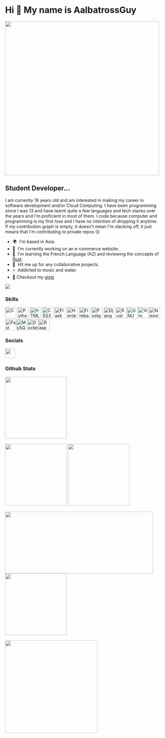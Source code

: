 Hi 👋 My name is AalbatrossGuy
==============================
<img src="https://user-images.githubusercontent.com/74038190/225813708-98b745f2-7d22-48cf-9150-083f1b00d6c9.gif" width="500">
<h2>Student Developer...</h2>

I am currently 18 years old and am interested in making my career in software development and/or Cloud Computing. I have been programming since I was 13 and have learnt quite a few languages and tech stacks over the years and I'm proficient in most of them. I code because computer and programming is my first love and I have no intention of dropping it anytime. If my contribution graph is empty, it doesn't mean I'm slacking off, it just means that I'm contributing to private repos 😌

* 🌍  I'm based in Asia.
* 🚀  I'm currently working on an e-commerce website.
* 🧠  I'm learning the French Language (A2) and reviewing the concepts of [Rust](https://github.com/AalbatrossGuy/CodeData/tree/master/Rust).
* 🤝  Hit me up for any collaborative projects.
* ⚡  Addicted to music and water.
* 📝  Checkout my [gists](https://gist.github.com/AalbatrossGuy)

<a href="https://www.github.com/AalbatrossGuy" target="_blank" rel="noreferrer"><img
src="https://img.shields.io/github/followers/AalbatrossGuy?logo=github&style=for-the-badge&color=6366f1&labelColor=1c1917" /></a>

### Skills

<p align="left">
<a href="https://docs.microsoft.com/en-us/cpp/?view=msvc-170" target="_blank" rel="noreferrer"><img src="https://raw.githubusercontent.com/danielcranney/readme-generator/main/public/icons/skills/c-colored.svg" width="36" height="36" alt="C" /></a>
<a href="https://www.python.org/" target="_blank" rel="noreferrer"><img src="https://raw.githubusercontent.com/danielcranney/readme-generator/main/public/icons/skills/python-colored.svg" width="36" height="36" alt="Python" /></a>
<a href="https://developer.mozilla.org/en-US/docs/Glossary/HTML5" target="_blank" rel="noreferrer"><img src="https://raw.githubusercontent.com/danielcranney/readme-generator/main/public/icons/skills/html5-colored.svg" width="36" height="36" alt="HTML5" /></a>
<a href="https://www.w3.org/TR/CSS/#css" target="_blank" rel="noreferrer"><img src="https://raw.githubusercontent.com/danielcranney/readme-generator/main/public/icons/skills/css3-colored.svg" width="36" height="36" alt="CSS3" /></a>
<a href="https://flask.palletsprojects.com/en/2.0.x/" target="_blank" rel="noreferrer"><img src="https://raw.githubusercontent.com/danielcranney/readme-generator/main/public/icons/skills/flask-colored-dark.svg" width="36" height="36" alt="Flask" /></a>
<a href="https://www.heroku.com/" target="_blank" rel="noreferrer"><img src="https://raw.githubusercontent.com/danielcranney/readme-generator/main/public/icons/skills/heroku-colored.svg" width="36" height="36" alt="Heroku" /></a>
<a href="https://firebase.google.com/" target="_blank" rel="noreferrer"><img src="https://raw.githubusercontent.com/danielcranney/readme-generator/main/public/icons/skills/firebase-colored.svg" width="36" height="36" alt="Firebase" /></a>
<a href="https://www.postgresql.org/" target="_blank" rel="noreferrer"><img src="https://raw.githubusercontent.com/danielcranney/readme-generator/main/public/icons/skills/postgresql-colored.svg" width="36" height="36" alt="PostgreSQL" /></a>
<a href="https://www.djangoproject.com/" target="_blank" rel="noreferrer"><img src="https://raw.githubusercontent.com/danielcranney/readme-generator/main/public/icons/skills/django-colored-dark.svg" width="36" height="36" alt="Django" /></a>
<a href="https://www.rust-lang.org/" target="_blank" rel="noreferrer"><img src="https://raw.githubusercontent.com/danielcranney/readme-generator/main/public/icons/skills/rust-colored.svg" width="36" height="36" alt="Rust" /></a><a href="https://www.gnu.org/software/bash/" target="_blank" rel="noreferrer"><img src="https://raw.githubusercontent.com/danielcranney/readme-generator/main/public/icons/skills/gnubash.svg" width="36" height="36" alt="GNU Bash" /></a><a href="https://www.vim.org/" target="_blank" rel="noreferrer"><img src="https://raw.githubusercontent.com/danielcranney/readme-generator/main/public/icons/skills/vim.svg" width="36" height="36" alt="Vim" /></a><a href="https://neovim.io/" target="_blank" rel="noreferrer"><img src="https://raw.githubusercontent.com/danielcranney/readme-generator/main/public/icons/skills/neovim.svg" width="36" height="36" alt="Neovim" /></a><a href="https://fastapi.tiangolo.com/" target="_blank" rel="noreferrer"><img src="https://raw.githubusercontent.com/danielcranney/readme-generator/main/public/icons/skills/fastapi-colored.svg" width="36" height="36" alt="Fast API" /></a><a href="https://www.mysql.com/" target="_blank" rel="noreferrer"><img src="https://raw.githubusercontent.com/danielcranney/readme-generator/main/public/icons/skills/mysql-colored.svg" width="36" height="36" alt="MySQL" /></a><a href="https://www.docker.com/" target="_blank" rel="noreferrer"><img src="https://raw.githubusercontent.com/danielcranney/readme-generator/main/public/icons/skills/docker-colored.svg" width="36" height="36" alt="Docker" /></a><a href="https://www.raspberrypi.org/" target="_blank" rel="noreferrer"><img src="https://raw.githubusercontent.com/danielcranney/readme-generator/main/public/icons/skills/raspberrypi-colored.svg" width="36" height="36" alt="Raspberry Pi" /></a>
</p>


### Socials

<p align="left"> <a href="https://allmylinks.com/aalbatrossguy" target="_blank" rel="noreferrer"><img src="https://www.svgrepo.com/show/331286/allmylinks.svg" width="32" height="32" /></a></p>

### Github Stats

<div align="left">
  <a href="https://github.com/aalbatrossguy/github-readme-stats" style="text-decoration: none;">
    <img height="200" src="https://github-profile-summary-cards.vercel.app/api/cards/profile-details?username=aalbatrossguy&theme=dark" />
  </a>
</div>

<br/>

<div align="left">
  <a href="https://github.com/aalbatrossguy/github-readme-stats" style="text-decoration: none;">
    <img src="https://github-readme-stats.vercel.app/api?username=AalbatrossGuy&theme=dark&show_icons=true&hide_border=false&count_private=true" height="200" />
  </a>
  <a href="https://github.com/aalbatrossguy/convoychat" style="text-decoration: none;">
    <img src="https://github-readme-stats.vercel.app/api/top-langs?username=aalbatrossguy&layout=compact&langs_count=8&card_width=320&theme=dark" height="200" />
  </a>
</div>

<br/>

<div align="left">
  <a href="https://github.com/aalbatrossguy/github-readme-stats" style="text-decoration: none;">
    <img src="https://github-readme-streak-stats-eight.vercel.app/?user=aalbatrossguy&theme=dark&hide_border=false" height="200" width="480"/>
  </a>
  <a href="https://github.com/aalbatrossguy/github-readme-stats" style="text-decoration: none;">
    <img src="https://github-profile-summary-cards.vercel.app/api/cards/productive-time?username=aalbatrossguy&theme=dark&utcOffset=5.3" height="200" />
  </a>
</div>

<br/>

<div align="left">
  <a href="https://github.com/aalbatrossguy/github-readme-stats" style="text-decoration: none;">
    <img src="https://api.githubtrends.io/user/svg/AalbatrossGuy/repos?time_range=one_year&include_private=True&loc_metric=changed&theme=dark" height="300" />
  </a>
</div>



